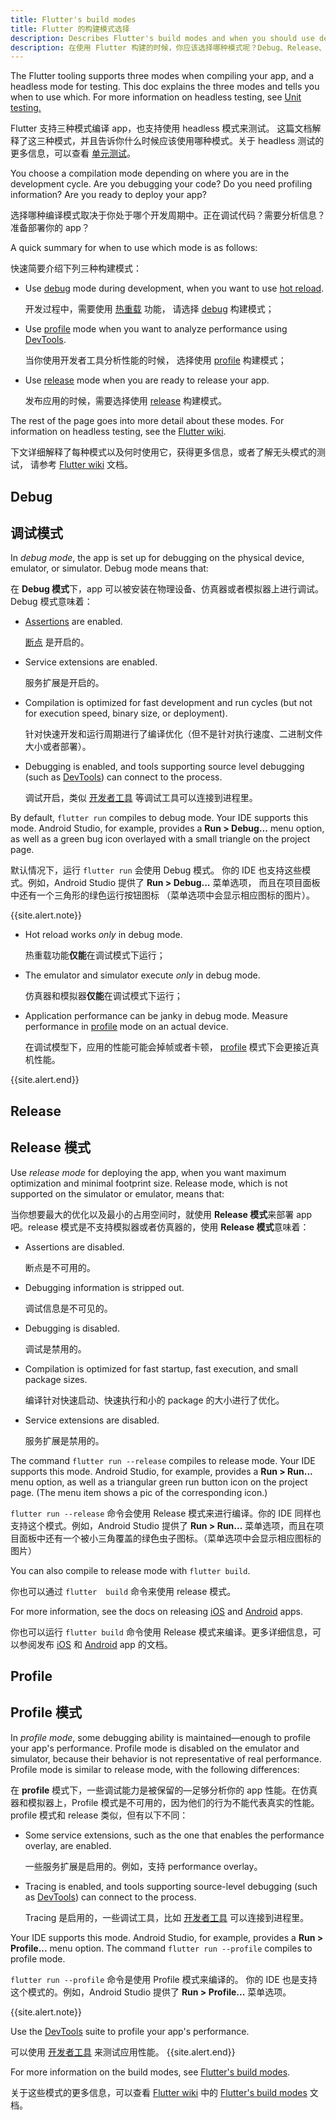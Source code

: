 ```yaml
---
title: Flutter's build modes
title: Flutter 的构建模式选择
description: Describes Flutter's build modes and when you should use debug, release, or profile mode.
description: 在使用 Flutter 构建的时候，你应该选择哪种模式呢？Debug、Release、或者是 Profile 模式。
---
```


The Flutter tooling supports three modes when compiling your app,
and a headless mode for testing.
This doc explains the three modes and tells you when to use which.
For more information on headless testing, see
[Unit testing.](/docs/testing#unit-tests)

Flutter 支持三种模式编译 app，也支持使用 headless 模式来测试。
这篇文档解释了这三种模式，并且告诉你什么时候应该使用哪种模式。关于 headless 测试的更多信息，可以查看 [单元测试](/docs/testing#unit-tests)。

You choose a compilation mode depending on where you are in
the development cycle. Are you debugging your code? Do you
need profiling information? Are you ready to deploy your app?

选择哪种编译模式取决于你处于哪个开发周期中。正在调试代码？需要分析信息？准备部署你的 app？

A quick summary for when to use which mode is as follows:

快速简要介绍下列三种构建模式：

* Use [debug](#debug) mode during development,
  when you want to use [hot reload][].

  开发过程中，需要使用 [热重载][hot reload] 功能，
  请选择 [debug](#debug) 构建模式；
  
* Use [profile](#profile) mode when you want to analyze
  performance using [DevTools][].

  当你使用开发者工具分析性能的时候，
  选择使用 [profile](#profile) 构建模式；

* Use [release](#release) mode when you are ready to release
  your app.

  发布应用的时候，需要选择使用 [release](#release) 构建模式。

The rest of the page goes into more detail about these modes.
For information on headless testing, see the [Flutter wiki][].

下文详细解释了每种模式以及何时使用它，获得更多信息，或者了解无头模式的测试，
请参考 [Flutter wiki][] 文档。

## Debug
## 调试模式

In _debug mode_, the app is set up for debugging on the physical
device, emulator, or simulator. Debug mode means that:

在 **Debug 模式**下，app 可以被安装在物理设备、仿真器或者模拟器上进行调试。Debug 模式意味着：

* [Assertions][] are enabled.
   
  [断点]({{site.dart-site}}/guides/language/language-tour#assert) 是开启的。

* Service extensions are enabled.

  服务扩展是开启的。

* Compilation is optimized for fast development and run cycles
  (but not for execution speed, binary size, or deployment).

  针对快速开发和运行周期进行了编译优化（但不是针对执行速度、二进制文件大小或者部署）。
  
* Debugging is enabled, and tools supporting source level debugging
  (such as [DevTools][]) can connect to the process.

  调试开启，类似 [开发者工具][DevTools] 等调试工具可以连接到进程里。

By default, `flutter run` compiles to debug mode.
Your IDE supports this mode. Android Studio,
for example, provides a **Run > Debug...** menu option,
as well as a green bug icon overlayed with a small triangle
on the project page.

默认情况下，运行 `flutter run` 会使用 Debug 模式。
你的 IDE 也支持这些模式。例如，Android Studio 提供了 **Run > Debug...** 菜单选项，
而且在项目面板中还有一个三角形的绿色运行按钮图标
（菜单选项中会显示相应图标的图片）。

{{site.alert.note}}

  * Hot reload works _only_ in debug mode.

    热重载功能**仅能**在调试模式下运行；
  
  * The emulator and simulator execute _only_ in debug mode.

    仿真器和模拟器**仅能**在调试模式下运行；

  * Application performance can be janky in debug mode.
    Measure performance in [profile](#profile)
    mode on an actual device.

    在调试模型下，应用的性能可能会掉帧或者卡顿，
    [profile](#profile) 模式下会更接近真机性能。

{{site.alert.end}}


## Release
## Release 模式

Use _release mode_ for deploying the app, when you want maximum
optimization and minimal footprint size. Release mode,
which is not supported on the simulator or emulator, means that:

当你想要最大的优化以及最小的占用空间时，就使用 **Release 模式**来部署 app 吧。release 模式是不支持模拟器或者仿真器的，使用 **Release 模式**意味着：

* Assertions are disabled.

  断点是不可用的。

* Debugging information is stripped out.

  调试信息是不可见的。

* Debugging is disabled.

  调试是禁用的。

* Compilation is optimized for fast startup, fast execution,
  and small package sizes.
  
  编译针对快速启动、快速执行和小的 package 的大小进行了优化。

* Service extensions are disabled.

  服务扩展是禁用的。

The command `flutter run --release` compiles to release mode.
Your IDE supports this mode.  Android Studio, for example,
provides a **Run > Run...** menu option, as well as a triangular 
green run button icon on the project page.
(The menu item shows a pic of the corresponding icon.)

`flutter run --release` 命令会使用 Release 模式来进行编译。你的 IDE 同样也支持这个模式。例如，Android Studio 提供了 **Run > Run...** 菜单选项，而且在项目面板中还有一个被小三角覆盖的绿色虫子图标。（菜单选项中会显示相应图标的图片）

You can also compile to release mode with `flutter build`.

你也可以通过 `flutter  build` 命令来使用 release 模式。

For more information, see the docs on releasing
[iOS][] and [Android][] apps.

你也可以运行 `flutter build` 命令使用 Release 模式来编译。更多详细信息，可以参阅发布 [iOS](../deployment/ios) 和 [Android](../deployment/android) app 的文档。

## Profile
## Profile 模式

In _profile mode_, some debugging ability is maintained&mdash;enough
to profile your app's performance. Profile mode is disabled on
the emulator and simulator, because their behavior is not representative
of real performance. Profile mode is similar to release mode,
with the following differences:

在 **profile** 模式下，一些调试能力是被保留的&mdash;足够分析你的 app 性能。在仿真器和模拟器上，Profile 模式是不可用的，因为他们的行为不能代表真实的性能。profile 模式和 release 类似，但有以下不同：

* Some service extensions, such as the one that enables the performance
  overlay, are enabled.
  
  一些服务扩展是启用的。例如，支持 performance overlay。

* Tracing is enabled, and tools supporting source-level debugging
  (such as [DevTools][]) can connect to the process.

  Tracing 是启用的，一些调试工具，比如 [开发者工具][DevTools] 可以连接到进程里。

Your IDE supports this mode. Android Studio, for example,
provides a **Run > Profile...** menu option.
The command `flutter run --profile` compiles to profile mode.

`flutter run --profile` 命令是使用 Profile 模式来编译的。
你的 IDE 也是支持这个模式的。例如，Android Studio 提供了 **Run > Profile...** 菜单选项。

{{site.alert.note}}

  Use the [DevTools][] suite to profile your app's performance.
  
  可以使用 [开发者工具][DevTools] 来测试应用性能。
{{site.alert.end}}

For more information on the build modes, see
[Flutter's build modes][].

关于这些模式的更多信息，可以查看 [Flutter wiki][] 中的 
[Flutter's build modes][] 文档。

[Flutter wiki]: {{site.github}}/flutter/flutter/wiki/Flutter's-modes
[Assertions]: {{site.dart-site}}/guides/language/language-tour#assert
[iOS]:  /docs/deployment/ios
[Android]: /docs/deployment/android
[hot reload]: /docs/development/tools/hot-reload
[DevTools]: /docs/development/tools/devtools
[Flutter's build modes]: ({{site.github}}/flutter/flutter/wiki/Flutter%27s-modes)
